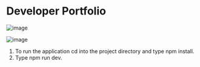 # Developer Portfolio

![image](https://github.com/johnnyd81/my-portfolio/assets/95863021/ab581ec7-52b1-47c6-a9e1-0db1571e2334)

![image](https://github.com/johnnyd81/my-portfolio/assets/95863021/9e7401f6-6938-4b9c-8538-649284bcccf0)

1. To run the application cd into the project directory and type npm install.
2. Type npm run dev.
